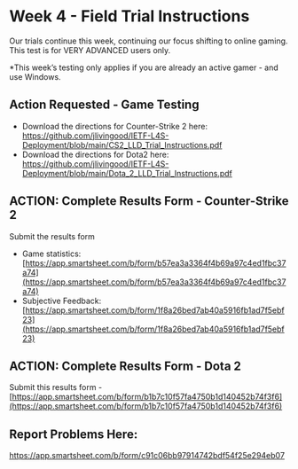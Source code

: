 # Week 4 - Field Trial Instructions

Our trials continue this week, continuing our focus shifting to online gaming. This test is for VERY ADVANCED users only.

*This week’s testing only applies if you are already an active gamer - and use Windows. 

## Action Requested - Game Testing
* Download the directions for Counter-Strike 2 here: 
https://github.com/jlivingood/IETF-L4S-Deployment/blob/main/CS2_LLD_Trial_Instructions.pdf
* Download the directions for Dota2 here: https://github.com/jlivingood/IETF-L4S-Deployment/blob/main/Dota_2_LLD_Trial_Instructions.pdf

## ACTION: Complete Results Form - Counter-Strike 2 
Submit the results form
* Game statistics: [https://app.smartsheet.com/b/form/b57ea3a3364f4b69a97c4ed1fbc37a74](https://app.smartsheet.com/b/form/b57ea3a3364f4b69a97c4ed1fbc37a74)
* Subjective Feedback: [https://app.smartsheet.com/b/form/1f8a26bed7ab40a5916fb1ad7f5ebf23](https://app.smartsheet.com/b/form/1f8a26bed7ab40a5916fb1ad7f5ebf23)

## ACTION: Complete Results Form - Dota 2 
Submit this results form -  [https://app.smartsheet.com/b/form/b1b7c10f57fa4750b1d140452b74f3f6](https://app.smartsheet.com/b/form/b1b7c10f57fa4750b1d140452b74f3f6)

## Report Problems Here: 
https://app.smartsheet.com/b/form/c91c06bb97914742bdf54f25e294eb07

